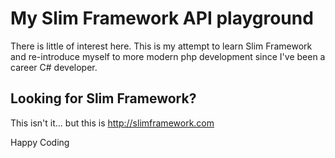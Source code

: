 # My Slim Framework API playground

There is little of interest here. This is my attempt to learn Slim Framework and re-introduce myself to more modern php development since I've been a career C# developer.

## Looking for Slim Framework?

This isn't it... but this is http://slimframework.com

Happy Coding
